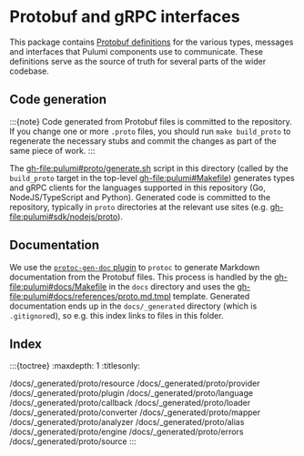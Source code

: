 # Protobuf and gRPC interfaces

This package contains [Protobuf definitions](https://protobuf.dev) for the
various types, messages and interfaces that Pulumi components use to
communicate. These definitions serve as the source of truth for several parts of
the wider codebase.

## Code generation

:::{note}
Code generated from Protobuf files is committed to the repository. If you change
one or more `.proto` files, you should run `make build_proto` to regenerate the
necessary stubs and commit the changes as part of the same piece of work.
:::

The <gh-file:pulumi#proto/generate.sh> script in this directory (called by the
`build_proto` target in the top-level <gh-file:pulumi#Makefile>) generates types
and gRPC clients for the languages supported in this repository (Go,
NodeJS/TypeScript and Python). Generated code is committed to the repository,
typically in `proto` directories at the relevant use sites (e.g.
<gh-file:pulumi#sdk/nodejs/proto>).

## Documentation

We use the [`protoc-gen-doc`
plugin](https://github.com/pseudomuto/protoc-gen-doc) to `protoc` to generate
Markdown documentation from the Protobuf files. This process is handled by the
<gh-file:pulumi#docs/Makefile> in the `docs` directory and uses the
<gh-file:pulumi#docs/references/proto.md.tmpl> template. Generated documentation ends
up in the `docs/_generated` directory (which is `.gitignore`d), so e.g. this
index links to files in this folder.

## Index

:::{toctree}
:maxdepth: 1
:titlesonly:

/docs/_generated/proto/resource
/docs/_generated/proto/provider
/docs/_generated/proto/plugin
/docs/_generated/proto/language
/docs/_generated/proto/callback
/docs/_generated/proto/loader
/docs/_generated/proto/converter
/docs/_generated/proto/mapper
/docs/_generated/proto/analyzer
/docs/_generated/proto/alias
/docs/_generated/proto/engine
/docs/_generated/proto/errors
/docs/_generated/proto/source
:::
